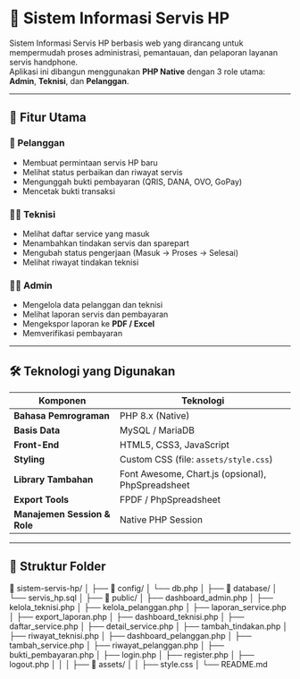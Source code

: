 # 📱 Sistem Informasi Servis HP

Sistem Informasi Servis HP berbasis web yang dirancang untuk mempermudah proses administrasi, pemantauan, dan pelaporan layanan servis handphone.  
Aplikasi ini dibangun menggunakan **PHP Native** dengan 3 role utama: **Admin**, **Teknisi**, dan **Pelanggan**.

---

## 🚀 Fitur Utama

### 👤 Pelanggan
- Membuat permintaan servis HP baru  
- Melihat status perbaikan dan riwayat servis  
- Mengunggah bukti pembayaran (QRIS, DANA, OVO, GoPay)  
- Mencetak bukti transaksi  

### 🧑‍🔧 Teknisi
- Melihat daftar service yang masuk  
- Menambahkan tindakan servis dan sparepart  
- Mengubah status pengerjaan (Masuk → Proses → Selesai)  
- Melihat riwayat tindakan teknisi  

### 🧑‍💼 Admin
- Mengelola data pelanggan dan teknisi  
- Melihat laporan servis dan pembayaran  
- Mengekspor laporan ke **PDF / Excel**  
- Memverifikasi pembayaran  

---

## 🛠️ Teknologi yang Digunakan

| Komponen | Teknologi |
|-----------|------------|
| **Bahasa Pemrograman** | PHP 8.x (Native) |
| **Basis Data** | MySQL / MariaDB |
| **Front-End** | HTML5, CSS3, JavaScript |
| **Styling** | Custom CSS (file: `assets/style.css`) |
| **Library Tambahan** | Font Awesome, Chart.js (opsional), PhpSpreadsheet |
| **Export Tools** | FPDF / PhpSpreadsheet |
| **Manajemen Session & Role** | Native PHP Session |

---

## 📂 Struktur Folder
📁 sistem-servis-hp/
│
├── 📁 config/
│ └── db.php
│
├── 📁 database/
│ └── servis_hp.sql
│
├── 📁 public/
│ ├── dashboard_admin.php
│ ├── kelola_teknisi.php
│ ├── kelola_pelanggan.php
│ ├── laporan_service.php
│ ├── export_laporan.php
│ ├── dashboard_teknisi.php
│ ├── daftar_service.php
│ ├── detail_service.php
│ ├── tambah_tindakan.php
│ ├── riwayat_teknisi.php
│ ├── dashboard_pelanggan.php
│ ├── tambah_service.php
│ ├── riwayat_pelanggan.php
│ ├── bukti_pembayaran.php
│ ├── login.php
│ ├── register.php
│ ├── logout.php
│ │
│ ├── 📁 assets/
│ │ ├── style.css
│
└── README.md

